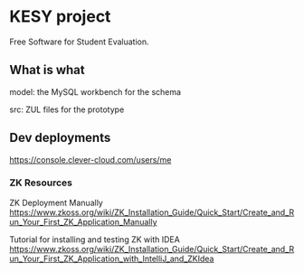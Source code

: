 # KESY project
Free Software for Student Evaluation.

## What is what

model: the  MySQL workbench for the schema

src: ZUL files for the prototype

## Dev deployments
https://console.clever-cloud.com/users/me

### ZK Resources
ZK Deployment Manually \
https://www.zkoss.org/wiki/ZK_Installation_Guide/Quick_Start/Create_and_Run_Your_First_ZK_Application_Manually

Tutorial for installing and testing ZK with IDEA\
https://www.zkoss.org/wiki/ZK_Installation_Guide/Quick_Start/Create_and_Run_Your_First_ZK_Application_with_IntelliJ_and_ZKIdea